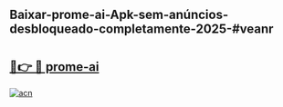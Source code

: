 ## Baixar-prome-ai-Apk-sem-anúncios-desbloqueado-completamente-2025-#veanr

# <h2><a href="https://ainizakaria.my?title=prome-ai&ref=20M">🔗👉 🔴 prome-ai</a></h2>

[![acn](https://github.com/user-attachments/assets/0f9c940e-d8b0-45ae-aac7-cd30a18b3e1c)](https://ainizakaria.my?title=prome-ai&ref=20M)

